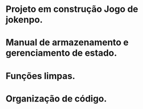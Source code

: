 # Projeto em construção Jogo de jokenpo.
# Manual de armazenamento e gerenciamento de estado.
# Funções limpas.
# Organização de código.
